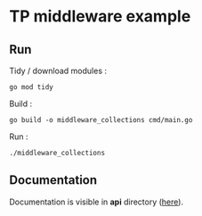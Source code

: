 # TP middleware example

## Run

Tidy / download modules :
```
go mod tidy
```
Build : 
```
go build -o middleware_collections cmd/main.go
```
Run : 
```
./middleware_collections
```

## Documentation

Documentation is visible in **api** directory ([here](api/swagger.json)).
